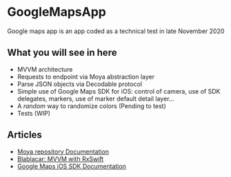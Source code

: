 # GoogleMapsApp

Google maps app is an app coded as a technical test in late November 2020

## What you will see in here

* MVVM architecture
* Requests to endpoint via Moya abstraction layer
* Parse JSON objects via Decodable protocol
* Simple use of Google Maps SDK for iOS: control of camera, use of SDK delegates, markers, use of marker default detail layer...
* A _random_ way to randomize colors (Pending to test)
* Tests (WIP)

## Articles

* [Moya repository Documentation](https://github.com/Moya/Moya)
* [Blablacar: MVVM with RxSwift](https://medium.com/blablacar/rxswift-mvvm-66827b8b3f10)
* [Google Maps iOS SDK Documentation](https://developers.google.com/maps/documentation/ios-sdk/overview)
